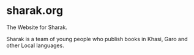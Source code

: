 # sharak.org
 The Website for Sharak. 

Sharak is a team of young people who publish books in Khasi, Garo and other Local languages.

